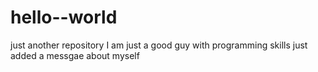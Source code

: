 # hello--world
just another repository
I am just a good guy with programming skills
just added a messgae about myself
